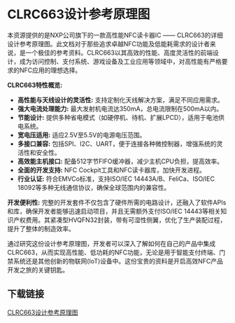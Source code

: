 # CLRC663设计参考原理图

本资源提供的是NXP公司旗下的一款高性能NFC读卡器IC —— CLRC663的详细设计参考原理图。此文档对于那些追求卓越NFC功能及低能耗需求的设计者来说，是一个极佳的参考资料。CLRC663以其高效的性能、高度灵活性的前端设计，成为访问控制、支付系统、游戏设备及工业应用等领域中，对高性能有严格要求的NFC应用的理想选择。

**CLRC663特性概览:**
- **高性能与天线设计的灵活性:** 支持定制化天线解决方案，满足不同应用需求。
- **强大电流处理能力:** 最大发射机电流达350mA，总电流限制在500mA以内。
- **节能设计:** 提供多种省电模式（如硬停机、待机、扩展LPCD），适用于电池供电系统。
- **宽电压适用:** 适应2.5V至5.5V的电源电压范围。
- **多接口兼容:** 包括SPI、I2C、UART，便于连接各种微控制器，增强系统的灵活性和安全性。
- **高效能主机接口:** 配备512字节FIFO缓冲器，减少主机CPU负担，提高效率。
- **全面的开发支持:** NFC Cockpit工具和NFC读卡器库，加快开发进程。
- **行业认证:** 符合EMVCo标准，支持ISO/IEC 14443A/B、FeliCa、ISO/IEC 18092等多种无线通信协议，确保全球范围内的兼容性。

**开发便利性:** 完整的开发套件不仅包含了硬件所需的电路设计，还融入了软件APIs和库，确保开发者能够迅速启动项目，并且无需额外支付ISO/IEC 14443等相关知识产权费用。其紧凑型HVQFN32封装，带有可湿性侧翼，优化了生产装配过程，提升了整体的制造效率。

通过研究这份设计参考原理图，开发者可以深入了解如何在自己的产品中集成CLRC663，从而实现高性能、低功耗的NFC功能，无论是用于智能支付终端、门禁系统还是其他创新的物联网(IoT)设备中。这份宝贵的资料是开启高效NFC产品开发之旅的关键钥匙。

## 下载链接

[CLRC663设计参考原理图](https://pan.quark.cn/s/c05a1a09cedd)